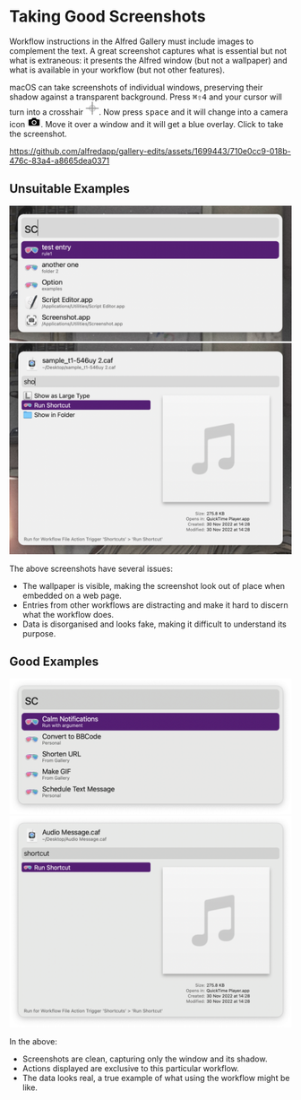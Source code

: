 # Taking Good Screenshots

Workflow instructions in the Alfred Gallery must include images to complement the text. A great screenshot captures what is essential but not what is extraneous: it presents the Alfred window (but not a wallpaper) and what is available in your workflow (but not other features).

macOS can take screenshots of individual windows, preserving their shadow against a transparent background. Press <kbd>⌘</kbd><kbd>⇧</kbd><kbd>4</kbd> and your cursor will turn into a crosshair <img src="images/taking-screenshots/icon-crosshair.png" width="24">. Now press <kbd>space</kbd> and it will change into a camera icon <img src="images/taking-screenshots/icon-camera.png" width="24">. Move it over a window and it will get a blue overlay. Click to take the screenshot.

https://github.com/alfredapp/gallery-edits/assets/1699443/710e0cc9-018b-476c-83a4-a8665dea0371

## Unsuitable Examples

<img src="images/taking-screenshots/bad-script-filter.png" width="740">

<img src="images/taking-screenshots/bad-universal-action.png" width="740">

The above screenshots have several issues:

* The wallpaper is visible, making the screenshot look out of place when embedded on a web page.
* Entries from other workflows are distracting and make it hard to discern what the workflow does.
* Data is disorganised and looks fake, making it difficult to understand its purpose.

## Good Examples

<img src="images/taking-screenshots/good-script-filter.png" width="740">

<img src="images/taking-screenshots/good-universal-action.png" width="740">

In the above:

* Screenshots are clean, capturing only the window and its shadow.
* Actions displayed are exclusive to this particular workflow.
* The data looks real, a true example of what using the workflow might be like.
